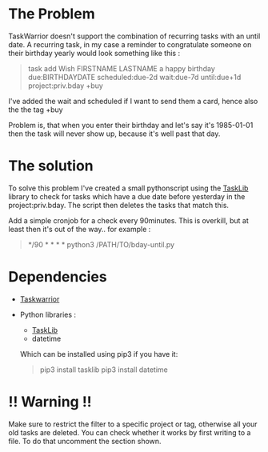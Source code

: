 # The Problem
TaskWarrior doesn't support the combination of recurring tasks with an until date. 
A recurring task, in my case a reminder to congratulate someone on their birthday yearly would look something like this : 

> task add Wish FIRSTNAME LASTNAME a happy birthday due:BIRTHDAYDATE scheduled:due-2d wait:due-7d until:due+1d project:priv.bday +buy

I've added the wait and scheduled if I want to send them a card, hence also the the tag +buy

Problem is, that when you enter their birthday and let's say it's 1985-01-01 then the task will never show up, because it's well past that day. 

# The solution
To solve this problem I've created a small pythonscript using the [TaskLib](https://github.com/robgolding/tasklib) library to check for tasks which have a due date before yesterday in the project:priv.bday. 
The script then deletes the tasks that match this. 

Add a simple cronjob for a check every 90minutes. This is overkill, but at least then it's out of the way.. for example : 
> */90 * * * * python3 /PATH/TO/bday-until.py

# Dependencies
- [Taskwarrior](www.taskwarrior.org)
- Python libraries : 
  - [TaskLib](https://github.com/robgolding/tasklib)
  - datetime
  
  Which can be installed using pip3 if you have it: 
  
  >pip3 install tasklib
  >pip3 install datetime

# !! Warning !!
Make sure to restrict the filter to a specific project or tag, otherwise all your old tasks are deleted. 
You can check whether it works by first writing to a file. To do that uncomment the section shown.

